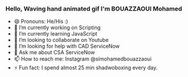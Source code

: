 ### Hello, Waving hand animated gif I'm BOUAZZAOUI Mohamed

- 😄 Pronouns: He/His :)
- 🔭 I’m currently working on Scripting 
- 🌱 I’m currently learning JavaScript
- 👯 I’m looking to collaborate on Youtube
- 🤔 I’m looking for help with CAD ServiceNow
- 💬 Ask me about CSA ServiceNow
- 📫 How to reach me: Instagram @simohamedbouazzaoui
- ⚡ Fun fact: I spend almost 25 min shadwoboxing every day.

